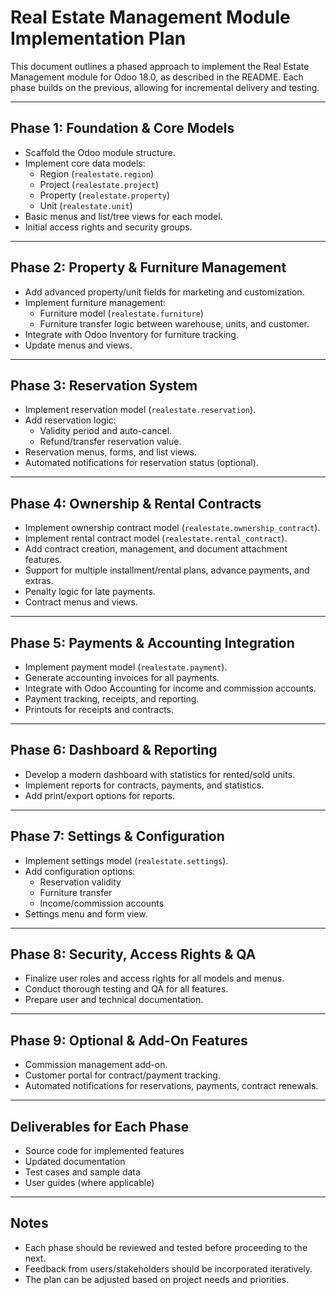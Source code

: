 # Real Estate Management Module Implementation Plan

This document outlines a phased approach to implement the Real Estate Management module for Odoo 18.0, as described in the README. Each phase builds on the previous, allowing for incremental delivery and testing.

---

## Phase 1: Foundation & Core Models
- Scaffold the Odoo module structure.
- Implement core data models:
  - Region (`realestate.region`)
  - Project (`realestate.project`)
  - Property (`realestate.property`)
  - Unit (`realestate.unit`)
- Basic menus and list/tree views for each model.
- Initial access rights and security groups.

---

## Phase 2: Property & Furniture Management
- Add advanced property/unit fields for marketing and customization.
- Implement furniture management:
  - Furniture model (`realestate.furniture`)
  - Furniture transfer logic between warehouse, units, and customer.
- Integrate with Odoo Inventory for furniture tracking.
- Update menus and views.

---

## Phase 3: Reservation System
- Implement reservation model (`realestate.reservation`).
- Add reservation logic:
  - Validity period and auto-cancel.
  - Refund/transfer reservation value.
- Reservation menus, forms, and list views.
- Automated notifications for reservation status (optional).

---

## Phase 4: Ownership & Rental Contracts
- Implement ownership contract model (`realestate.ownership_contract`).
- Implement rental contract model (`realestate.rental_contract`).
- Add contract creation, management, and document attachment features.
- Support for multiple installment/rental plans, advance payments, and extras.
- Penalty logic for late payments.
- Contract menus and views.

---

## Phase 5: Payments & Accounting Integration
- Implement payment model (`realestate.payment`).
- Generate accounting invoices for all payments.
- Integrate with Odoo Accounting for income and commission accounts.
- Payment tracking, receipts, and reporting.
- Printouts for receipts and contracts.

---

## Phase 6: Dashboard & Reporting
- Develop a modern dashboard with statistics for rented/sold units.
- Implement reports for contracts, payments, and statistics.
- Add print/export options for reports.

---

## Phase 7: Settings & Configuration
- Implement settings model (`realestate.settings`).
- Add configuration options:
  - Reservation validity
  - Furniture transfer
  - Income/commission accounts
- Settings menu and form view.

---

## Phase 8: Security, Access Rights & QA
- Finalize user roles and access rights for all models and menus.
- Conduct thorough testing and QA for all features.
- Prepare user and technical documentation.

---

## Phase 9: Optional & Add-On Features
- Commission management add-on.
- Customer portal for contract/payment tracking.
- Automated notifications for reservations, payments, contract renewals.

---

## Deliverables for Each Phase
- Source code for implemented features
- Updated documentation
- Test cases and sample data
- User guides (where applicable)

---

## Notes
- Each phase should be reviewed and tested before proceeding to the next.
- Feedback from users/stakeholders should be incorporated iteratively.
- The plan can be adjusted based on project needs and priorities.
